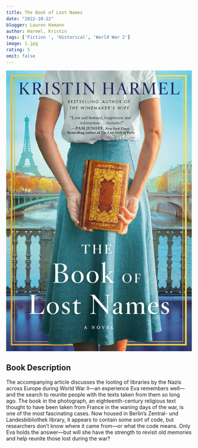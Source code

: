 ```yaml
---
title: The Book of Lost Names
date: "2022-10-22"
blogger: Lauren Hamann
author: Harmel, Kristin
tags: ['Fiction ', 'Historical', 'World War 2']
image: 1.jpg
rating: 5
omit: false
---
```


![Book Cover](1.jpg)


## Book Description

The accompanying article discusses the looting of libraries by the Nazis across Europe during World War II—an experience Eva remembers well—and the search to reunite people with the texts taken from them so long ago. The book in the photograph, an eighteenth-century religious text thought to have been taken from France in the waning days of the war, is one of the most fascinating cases. Now housed in Berlin’s Zentral- und Landesbibliothek library, it appears to contain some sort of code, but researchers don’t know where it came from—or what the code means. Only Eva holds the answer—but will she have the strength to revisit old memories and help reunite those lost during the war?